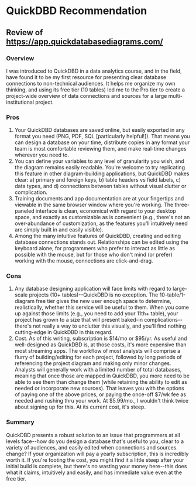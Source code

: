 # QuickDBD Recommendation
## Review of https://app.quickdatabasediagrams.com/

### Overview
I was introduced to QuickDBD in a data analytics course, and in the field, have found it to be my first resource for presenting clear database connections to non-technical audiences.  It helps me organize my own thinking, and using its free tier (10 tables) led me to the Pro tier to create a project-wide overview of data connections and sources for a large multi-institutional project.

### Pros
1. Your QuickDBD databases are saved online, but easily exported in any format you need (PNG, PDF, SQL [particularly helpful!]).  That means you can design a database on your time, distribute copies in any format your team is most comfortable reviewing them, and make real-time changes wherever you need to.
2. You can define your variables to any level of granularity you wish, and the diagram remains easily readable.  You're welcome to try replicating this feature in other diagram-building applications, but QuickDBD makes clear: a) primary and foreign keys, b) table headers vs field labels, c) data types, and d) connections between tables without visual clutter or complication.
3. Training documents and app documentation are at your fingertips and viewable in the same browser window where you're working.  The three-paneled interface is clean, economical with regard to your desktop space, and exactly as customizable as is convenient (e.g., there's not an over-abundance of customization, as the features you'll intuitively need are simply built in and easily visible).
4. Among the many intuitive features of QuickDBD, creating and editing database connections stands out.  Relationships can be edited using the keyboard alone, for programmers who prefer to interact as little as possible with the mouse, but for those who don't mind (or prefer) working with the mouse, connections are click-and-drag.

### Cons
1. Any database designing application will face limits with regard to large-scale projects (10+ tables)--QuickDBD is no exception.  The 10-table/1-diagram free tier gives the new user enough space to determine, realistically, whether this service will be useful to them.  When you come up against those limits (e.g., you need to add your 11th+ table), your project has grown to a size that will present baked-in complications--there's not really a way to unclutter this visually, and you'll find nothing cutting-edge in QuickDBD in this regard.
2. Cost.  As of this writing, subscription is $14/mo or $95/yr.  As useful and well-designed as QuickDBD is, at those costs, it's more expensive than most streaming apps.  The workflow of most analysts will comprise a flurry of building/editing for each project, followed by long periods of referencing the project diagram and making only minor changes.  Analysts will generally work with a limited number of total databases, meaning that once those are mapped in QuickDBD, you more need to be able to see them than change them (while retaining the ability to edit as needed or incorporate new sources).  That leaves you with the options of paying one of the above prices, or paying the once-off $7/wk fee as needed and rushing thru your work.  At $5.99/mo., I wouldn't think twice about signing up for this.  At its current cost, it's steep.

### Summary
QuickDBD presents a robust solution to an issue that programmers at all levels face--how do you design a database that's useful to you, clear to a variety of audiences, and easily edited when connections and sources change?  If your organization will pay a yearly subscription, this is incredibly worth it.  If you're footing the cost, you might find it a little steep after your initial build is complete, but there's no wasting your money here--this does what it claims, intuitively and easily, and has immediate value even at the free tier.
